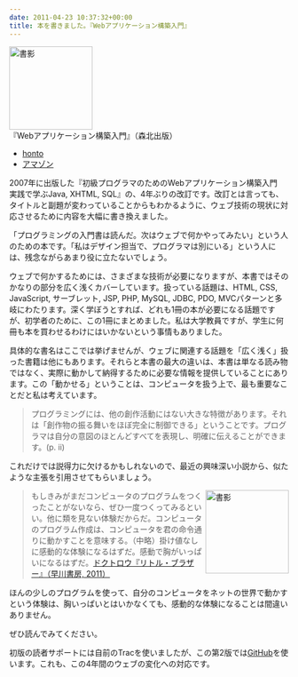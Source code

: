 ```yaml
---
date: 2011-04-23 10:37:32+00:00
title: 本を書きました。『Webアプリケーション構築入門』
---
```


<img src="https://www.hanmoto.com/bd/img/9784627847323.jpg" alt="書影" style="height:150px;" /><br/>『Webアプリケーション構築入門』（森北出版）

- [honto](https://honto.jp/isbn/978-4627847323)
- [アマゾン](https://www.amazon.co.jp/dp/4627847327)

2007年に出版した『初級プログラマのためのWebアプリケーション構築入門　実践で学ぶJava, XHTML, SQL』の、4年ぶりの改訂です。改訂とは言っても、タイトルと副題が変わっていることからもわかるように、ウェブ技術の現状に対応させるために内容を大幅に書き換えました。

「プログラミングの入門書は読んだ。次はウェブで何かやってみたい」という人のための本です。「私はデザイン担当で、プログラマは別にいる」という人には、残念ながらあまり役に立たないでしょう。

ウェブで何かするためには、さまざまな技術が必要になりますが、本書ではそのかなりの部分を広く浅くカバーしています。扱っている話題は、HTML, CSS, JavaScript, サーブレット, JSP, PHP, MySQL, JDBC, PDO, MVCパターンと多岐にわたります。深く学ぼうとすれば、どれも1冊の本が必要になる話題ですが、初学者のために、この1冊にまとめました。私は大学教員ですが、学生に何冊も本を買わせるわけにはいかないという事情もありました。

具体的な書名はここでは挙げませんが、ウェブに関連する話題を「広く浅く」扱った書籍は他にもあります。それらと本書の最大の違いは、本書は単なる読み物ではなく、実際に動かして納得するために必要な情報を提供していることにあります。この「動かせる」ということは、コンピュータを扱う上で、最も重要なことだと私は考えています。

> プログラミングには、他の創作活動にはない大きな特徴があります。それは「創作物の振る舞いをほぼ完全に制御できる」ということです。プログラマは自分の意図のほとんどすべてを表現し、明確に伝えることができます。(p. ii)

これだけでは説得力に欠けるかもしれないので、最近の興味深い小説から、似たような主張を引用させてもらいましょう。

<img src="https://www.hanmoto.com/bd/img/9784152091994.jpg" alt="書影" style="float:right; height:150px;" />

> もしきみがまだコンピュータのプログラムをつくったことがないなら、ぜひ一度つくってみるといい。他に類を見ない体験だからだ。コンピュータのプログラム作成は、コンピュータを君の命令通りに動かすことを意味する。（中略）掛け値なしに感動的な体験になるはずだ。感動で胸がいっぱいになるはずだ。[ドクトロウ『リトル・ブラザー』（早川書房, 2011）](http://www.amazon.co.jp/exec/obidos/ASIN/4152091991/inquisitor-22/)

ほんの少しのプログラムを使って、自分のコンピュータをネットの世界で動かすという体験は、胸いっぱいとはいかなくても、感動的な体験になることは間違いありません。

ぜひ読んでみてください。

初版の読者サポートには自前のTracを使いましたが、この第2版では[GitHub](http://taroyabuki.github.io/webbook2/)を使います。これも、この4年間のウェブの変化への対応です。
